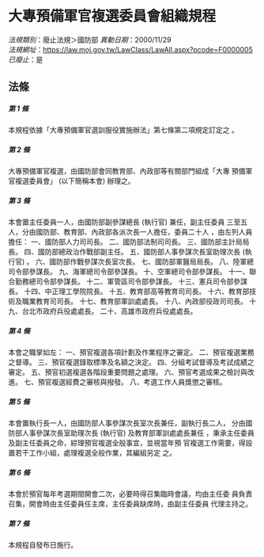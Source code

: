 # 大專預備軍官複選委員會組織規程

*法規類別*：廢止法規＞國防部
*異動日期*：2000/11/29  
*法規網址*：https://law.moj.gov.tw/LawClass/LawAll.aspx?pcode=F0000005
*已廢止*：是


## 法條
##### 第 1 條
本規程依據「大專預備軍官選訓服役實施辦法」第七條第二項規定訂定之
。

##### 第 2 條
大專預備軍官複選，由國防部會同教育部、內政部等有關部門組成「大專
預備軍官複選委員會」 (以下簡稱本會) 辦理之。

##### 第 3 條
本會置主任委員一人，由國防部副參謀總長 (執行官) 兼任，副主任委員
三至五人，分由國防部、教育部、內政部各派次長一人擔任，委員二十人
，由左列人員擔任：
一、國防部人力司司長。
二、國防部法制司司長。
三、國防部主計局局長。
四、國防部總政治作戰部副主任。
五、國防部人事參謀次長室助理次長 (執行官) 。
六、國防部作戰參謀次長室次長。
七、國防部軍醫局局長。
八、陸軍總司令部參謀長。
九、海軍總司令部參謀長。
十、空軍總司令部參謀長。
十一、聯合勤務總司令部參謀長。
十二、軍管區司令部參謀長。
十三、憲兵司令部參謀長。
十四、中正理工學院院長。
十五、教育部高等教育司司長。
十六、教育部技術及職業教育司司長。
十七、教育部軍訓處處長。
十八、內政部役政司司長。
十九、台北市政府兵役處處長。
二十、高雄市政府兵役處處長。

##### 第 4 條
本會之職掌如左：
一、預官複選各項計劃及作業程序之審定。
二、預官複選業務之督導。
三、預官複選錄取標準及名額之決定。
四、分組考試督導及考試成績之審定。
五、預官初選複選各階段重要問題之處理。
六、預官考選成果之檢討與改進。
七、預官複選經費之審核與撥發。
八、考選工作人員獎懲之審核。


##### 第 5 條
本會置執行長一人，由國防部人事參謀次長室次長兼任，副執行長二人，
分由國防部人事參謀次長室助理次長 (執行官) 及教育部軍訓處處長兼任
，秉承主任委員及副主任委員之命，綜理預官複選全般事宜，並視當年預
官複選工作需要，得設置若干工作小組，處理複選全般作業，其編組另定
之。

##### 第 6 條
本會於預官每年考選期間開會二次，必要時得召集臨時會議，均由主任委
員負責召集，開會時由主任委員任主席，主任委員缺席時，由副主任委員
代理主持之。

##### 第 7 條
本規程自發布日施行。



